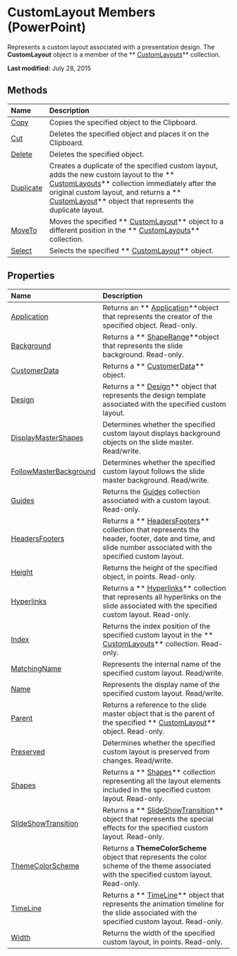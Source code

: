 
# CustomLayout Members (PowerPoint)
Represents a custom layout associated with a presentation design. The  **CustomLayout** object is a member of the ** [CustomLayouts](9ce682fb-545c-55cb-e9ac-3475f7556af1.md)** collection.

 **Last modified:** July 28, 2015


## Methods



|**Name**|**Description**|
|:-----|:-----|
| [Copy](6ad8ab68-0e94-761e-d352-96eb2f8f795c.md)|Copies the specified object to the Clipboard.|
| [Cut](e27f9ba5-d933-5e2d-e71c-e1757941bde1.md)|Deletes the specified object and places it on the Clipboard.|
| [Delete](31f678ea-768c-d7c7-7ea9-7007f6e12ad4.md)|Deletes the specified object.|
| [Duplicate](c4e0703e-5cd8-c305-bbc9-71b845ff4aba.md)|Creates a duplicate of the specified custom layout, adds the new custom layout to the  ** [CustomLayouts](9ce682fb-545c-55cb-e9ac-3475f7556af1.md)** collection immediately after the original custom layout, and returns a ** [CustomLayout](67829704-0314-aed2-5415-6736cefc197e.md)** object that represents the duplicate layout.|
| [MoveTo](0efa5d50-0dd8-bcaa-5c05-1493c40c5b45.md)|Moves the specified  ** [CustomLayout](67829704-0314-aed2-5415-6736cefc197e.md)** object to a different position in the ** [CustomLayouts](9ce682fb-545c-55cb-e9ac-3475f7556af1.md)** collection.|
| [Select](066d394e-2e5d-0d34-7bf5-438e3b72d908.md)|Selects the specified  ** [CustomLayout](67829704-0314-aed2-5415-6736cefc197e.md)** object.|

## Properties



|**Name**|**Description**|
|:-----|:-----|
| [Application](91126d20-bfbb-fcad-72e0-fb10d78a17ab.md)|Returns an  ** [Application](978c2b99-4271-b953-4283-73b5f3d96f41.md)**object that represents the creator of the specified object. Read-only.|
| [Background](61141722-d851-b3ff-f426-0865a6e31850.md)|Returns a  ** [ShapeRange](0a194183-380e-ffb6-9336-b5bd311e917d.md)**object that represents the slide background. Read-only.|
| [CustomerData](a589362b-d987-f2ed-79f2-0e0afd9ae051.md)|Returns a  ** [CustomerData](1d658369-ea6c-6959-cd00-230dc111f765.md)** object.|
| [Design](9630b24c-57fb-29a6-0126-cebf384015bd.md)|Returns a  ** [Design](3b02c779-8313-9512-c8d9-cf8a3883229f.md)** object that represents the design template associated with the specified custom layout.|
| [DisplayMasterShapes](07790f9c-fad7-7086-5d18-80fd6bf0658b.md)|Determines whether the specified custom layout displays background objects on the slide master. Read/write.|
| [FollowMasterBackground](9554e610-8d9a-ab32-411e-0f4aa40a7f19.md)|Determines whether the specified custom layout follows the slide master background. Read/write.|
| [Guides](30230637-f357-506b-2cb3-621fb08bd36c.md)|Returns the  [Guides](923ef616-0670-6ad1-2d9b-f7fe4642185b.md) collection associated with a custom layout. Read-only.|
| [HeadersFooters](e8a53212-99cb-26df-12dd-ec6a6c7b7116.md)|Returns a  ** [HeadersFooters](5fb10c90-0611-e797-836b-3f18b273af04.md)** collection that represents the header, footer, date and time, and slide number associated with the specified custom layout.|
| [Height](7ba167ab-72dc-f482-aa7d-f0804cac895d.md)|Returns the height of the specified object, in points. Read-only.|
| [Hyperlinks](834448c1-2acf-33b4-15c9-eb485d9c176c.md)|Returns a  ** [Hyperlinks](33a3fe49-6302-0f53-22f6-b8b1594d5d57.md)** collection that represents all hyperlinks on the slide associated with the specified custom layout. Read-only.|
| [Index](bdbb922f-db6d-034e-b08b-08c9dd500a3b.md)|Returns the index position of the specified custom layout in the  ** [CustomLayouts](9ce682fb-545c-55cb-e9ac-3475f7556af1.md)** collection. Read-only.|
| [MatchingName](ff661ecd-37c7-5ea1-3bba-93e0d56aa66e.md)|Represents the internal name of the specified custom layout. Read/write.|
| [Name](3ad36d6e-1b85-8ff2-9b76-f50a372e0f07.md)|Represents the display name of the specified custom layout. Read/write.|
| [Parent](373ab10a-71c8-fefb-1d5f-67c19abbc679.md)|Returns a reference to the slide master object that is the parent of the specified  ** [CustomLayout](67829704-0314-aed2-5415-6736cefc197e.md)** object. Read-only.|
| [Preserved](8a686dd4-2a03-6e56-650c-fc9b52f14b24.md)|Determines whether the specified custom layout is preserved from changes. Read/write.|
| [Shapes](ed8c332c-c69e-93e4-2611-96b015a0114d.md)|Returns a  ** [Shapes](eb208855-254e-1a0f-884b-4a5edcfd584d.md)** collection representing all the layout elements included in the specified custom layout. Read-only.|
| [SlideShowTransition](f165346b-4ad3-035b-a9be-141dc7666958.md)|Returns a  ** [SlideShowTransition](60707d0d-62a8-0366-c22f-c5c5635fd762.md)** object that represents the special effects for the specified custom layout. Read-only.|
| [ThemeColorScheme](c60258b6-5119-ee70-0d81-60c7a7869c34.md)|Returns a  **ThemeColorScheme** object that represents the color scheme of the theme associated with the specified custom layout. Read-only.|
| [TimeLine](641ccad6-2a91-64d7-2884-1ab436c58b9e.md)|Returns a  ** [TimeLine](0b5a8863-8329-48d0-cb0b-3b34e87acb76.md)** object that represents the animation timeline for the slide associated with the specified custom layout. Read-only.|
| [Width](cddb5c12-7ee9-9ad3-6534-45f0388f2d08.md)|Returns the width of the specified custom layout, in points. Read-only.|
